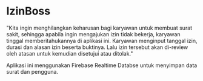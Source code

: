 # IzinBoss

"Kita ingin menghilangkan keharusan bagi karyawan untuk membuat surat sakit, sehingga apabila ingin mengajukan izin tidak bekerja, karyawan tinggal memberitahukannya di aplikasi ini. Karyawan menginput tanggal izin, durasi dan alasan izin beserta buktinya. Lalu izin tersebut akan di-review oleh atasan untuk kemudian disetujui atau ditolak."

Aplikasi ini menggunakan Firebase Realtime Databse untuk menyimpan data surat dan pengguna.
